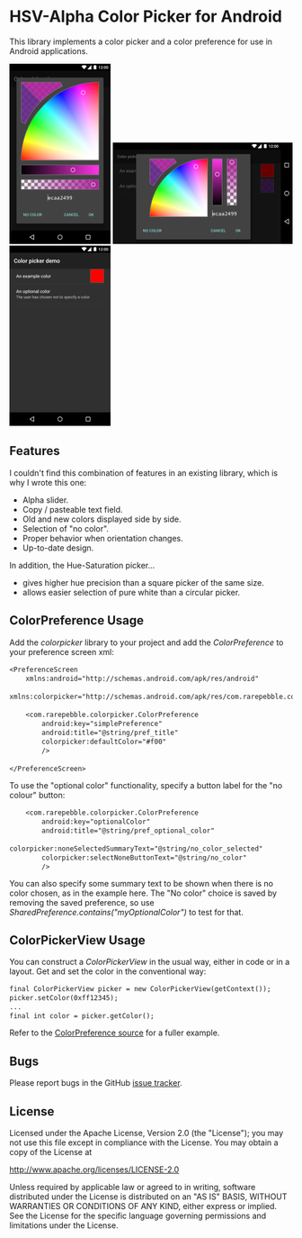 # HSV-Alpha Color Picker for Android

This library implements a color picker and a color preference for use in Android
applications.

![Portrait](docs/portrait.png) ![Landscape](docs/landscape.png) ![Preferences](docs/preference.png)

## Features

I couldn't find this combination of features in an existing library, which is why I wrote this one:

* Alpha slider.
* Copy / pasteable text field.
* Old and new colors displayed side by side.
* Selection of "no color".
* Proper behavior when orientation changes.
* Up-to-date design.

In addition, the Hue-Saturation picker...

* gives higher hue precision than a square picker of the same size.
* allows easier selection of pure white than a circular picker.

## ColorPreference Usage

Add the *colorpicker* library to your project and add the *ColorPreference* to your preference
screen xml:

    <PreferenceScreen
        xmlns:android="http://schemas.android.com/apk/res/android"
        xmlns:colorpicker="http://schemas.android.com/apk/res/com.rarepebble.colorpicker">

        <com.rarepebble.colorpicker.ColorPreference
            android:key="simplePreference"
            android:title="@string/pref_title"
            colorpicker:defaultColor="#f00"
            />

    </PreferenceScreen>

To use the "optional color" functionality, specify a button label for the "no colour" button:

        <com.rarepebble.colorpicker.ColorPreference
            android:key="optionalColor"
            android:title="@string/pref_optional_color"
            colorpicker:noneSelectedSummaryText="@string/no_color_selected"
            colorpicker:selectNoneButtonText="@string/no_color"
            />

You can also specify some summary text to be shown when there is no color chosen, as in the example
here. The "No color" choice is saved by removing the saved preference, so use
*SharedPreference.contains("myOptionalColor")* to test for that.

## ColorPickerView Usage

You can construct a *ColorPickerView* in the usual way, either in code or in a layout. Get and set
the color in the conventional way:

    final ColorPickerView picker = new ColorPickerView(getContext());
    picker.setColor(0xff12345);
    ...
    final int color = picker.getColor();

Refer to the [ColorPreference source](colorpicker/src/main/java/com/rarepebble/colorpicker/ColorPreference.java)
for a fuller example.

## Bugs

Please report bugs in the GitHub [issue tracker](issues/).

## License

Licensed under the Apache License, Version 2.0 (the "License");
you may not use this file except in compliance with the License.
You may obtain a copy of the License at

http://www.apache.org/licenses/LICENSE-2.0

Unless required by applicable law or agreed to in writing, software
distributed under the License is distributed on an "AS IS" BASIS,
WITHOUT WARRANTIES OR CONDITIONS OF ANY KIND, either express or implied.
See the License for the specific language governing permissions and
limitations under the License.
